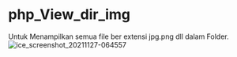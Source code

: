 # php_View_dir_img
Untuk Menampilkan semua file ber extensi jpg.png dll dalam Folder.
![ice_screenshot_20211127-064557](https://user-images.githubusercontent.com/84750935/143659711-18b39b9f-0143-4864-934f-bcc1dffdeab6.png)
